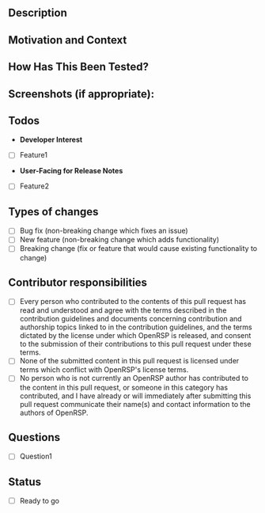 <!--- Provide a general summary of your changes in the Title above -->
<!--- Use labels to help the developers -->
<!--- Remove the unnecessary sections when filing -->

## Description
<!--- Describe your changes in detail -->

## Motivation and Context
<!--- Why is this change required? What problem does it solve? -->
<!--- If it fixes an open issue, please link to the issue here. -->

## How Has This Been Tested?
<!--- Please describe in detail how you tested your changes. -->
<!--- Include details of your testing environment, and the tests you ran to -->
<!--- see how your change affects other areas of the code, etc. -->

## Screenshots (if appropriate):

## Todos
<!--- Notable points that this PR has either accomplished or will accomplish. -->
* **Developer Interest**
<!--- Changes affecting developers -->
  - [ ] Feature1
* **User-Facing for Release Notes**
<!--- Changes affecting users -->
  - [ ] Feature2

## Types of changes
<!--- What types of changes does your code introduce? Put an `x` in all the boxes that apply: -->
- [ ] Bug fix (non-breaking change which fixes an issue)
- [ ] New feature (non-breaking change which adds functionality)
- [ ] Breaking change (fix or feature that would cause existing functionality to change)

## Contributor responsibilities
<!--- Please change the appropriate boxes from [ ] to [x] if you confirm each of the following statements-->
- [ ] Every person who contributed to the contents of this pull request has read and understood and agree with the terms described in the contribution guidelines and documents concerning contribution and authorship topics linked to in the contribution guidelines, and the terms dictated by the license under which OpenRSP is released, and consent to the submission of their contributions to this pull request under these terms.
- [ ] None of the submitted content in this pull request is licensed under terms which conflict with OpenRSP's license terms.
- [ ] No person who is not currently an OpenRSP author has contributed to the content in this pull request, or someone in this category has contributed, and I have already or will immediately after submitting this pull request communicate their name(s) and contact information to the authors of OpenRSP.

## Questions
<!--- Questions to the developers -->
- [ ]  Question1

## Status
<!--- Check this box when ready to be merged -->
- [ ]  Ready to go
